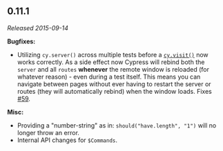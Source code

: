 ## 0.11.1

_Released 2015-09-14_

**Bugfixes:**

- Utilizing `cy.server()` across multiple tests before a
  [`cy.visit()`](/api/commands/visit) now works correctly. As a side effect now
  Cypress will rebind both the `server` and all `routes` **whenever** the remote
  window is reloaded (for whatever reason) - even during a test itself. This
  means you can navigate between pages without ever having to restart the server
  or routes (they will automatically rebind) when the window loads. Fixes
  [#59](https://github.com/cypress-io/cypress/issues/59).

**Misc:**

- Providing a "number-string" as in: `should("have.length", "1")` will no longer
  throw an error.
- Internal API changes for `$Commands`.
